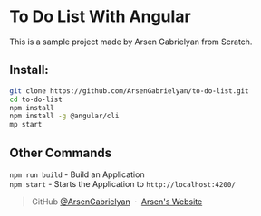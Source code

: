 # To Do List With Angular

This is a sample project made by Arsen Gabrielyan from Scratch.

## Install:
```bash
git clone https://github.com/ArsenGabrielyan/to-do-list.git
cd to-do-list
npm install
npm install -g @angular/cli
mp start
```

## Other Commands
`npm run build` - Build an Application <br>
`npm start` - Starts the Application to `http://localhost:4200/`

> GitHub [@ArsenGabrielyan](https://github.com/ArsenGabrielyan) &nbsp;&middot;&nbsp;
> [Arsen's Website](https://arsen-g.web.app)